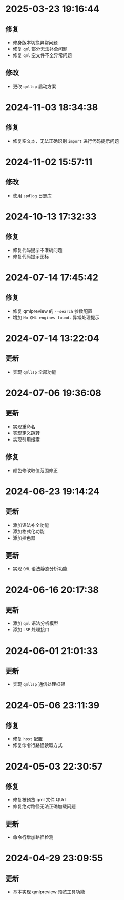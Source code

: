 
# 2025-03-23 19:16:44
## 修复
- 修身版本切换异常问题
- 修复 `qml` 部分无法补全问题
- 修复 `qml` 空文件不全异常问题

## 修改
- 更改 `qmllsp` 启动方案


# 2024-11-03 18:34:38
## 修复
- 修复空文本，无法正确识别 `import` 进行代码提示问题

# 2024-11-02 15:57:11
## 修改 
- 使用 `spdlog` 日志库

# 2024-10-13 17:32:33

## 修复
- 修复代码提示不准确问题
- 修复代码提示图标

# 2024-07-14 17:45:42

## 修复
- 修复 qmlpreview 的 `--search` 参数配置
- 增加 `No QML engines found.` 异常处理提示

# 2024-07-14 13:22:04

## 更新
- 实现 `qmllsp` 全部功能

# 2024-07-06 19:36:08
## 更新
- 实现重命名
- 实现定义跳转
- 实现引用搜索

## 修复
- 颜色修改取值范围修正

# 2024-06-23 19:14:24

## 更新
- 添加语法补全功能
- 添加格式化功能
- 添加拾色器

## 更新
- 实现 `QML` 语法静态分析功能

# 2024-06-16 20:17:38

## 更新
- 添加 `qml` 语法分析模型
- 添加 `LSP` 处理接口

# 2024-06-01 21:01:33

## 更新
- 实现 `qmllsp` 通信处理框架


# 2024-05-06 23:11:39

## 修复
- 修复 `host` 配置
- 修复命令行路径读取方式

# 2024-05-03 22:30:57

## 修复
- 修复被预览 qml 文件 QUrl 
- 修复绝对路径无法正确加载问题

## 更新
- 命令行增加路径检测

# 2024-04-29 23:09:55

## 更新
- 基本实现 qmlpreview 预览工具功能
